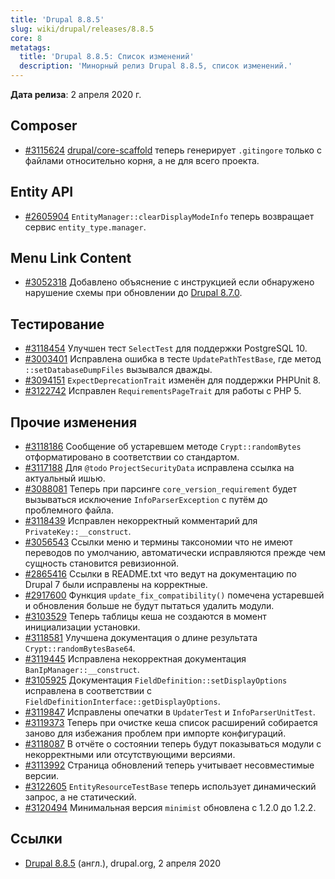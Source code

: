 ```yaml
---
title: 'Drupal 8.8.5'
slug: wiki/drupal/releases/8.8.5
core: 8
metatags:
  title: 'Drupal 8.8.5: Список изменений'
  description: 'Минорный релиз Drupal 8.8.5, список изменений.'
---
```


**Дата релиза**: 2 апреля 2020 г.

## Composer

- [#3115624](https://www.drupal.org/node/3115624) [drupal/core-scaffold](../../../../../composer/drupal/core-composer-scaffold/index.md) теперь генерирует `.gitingore` только с файлами относительно корня, а не для всего проекта.

## Entity API

- [#2605904](https://www.drupal.org/node/2605904) `EntityManager::clearDisplayModeInfo` теперь возвращает сервис `entity_type.manager`.

## Menu Link Content

- [#3052318](https://www.drupal.org/node/3052318) Добавлено объяснение с инструкцией если обнаружено нарушение схемы при обновлении до [Drupal 8.7.0](../../8.7.x/8.7.0/index.md).

## Тестирование

- [#3118454](https://www.drupal.org/node/3118454) Улучшен тест `SelectTest` для поддержки PostgreSQL 10.
- [#3003401](https://www.drupal.org/node/3003401) Исправлена ошибка в тесте `UpdatePathTestBase`, где метод `::setDatabaseDumpFiles` вызывался дважды.
- [#3094151](https://www.drupal.org/node/3094151) `ExpectDeprecationTrait` изменён для поддержки PHPUnit 8.
- [#3122742](https://www.drupal.org/node/3122742) Исправлен `RequirementsPageTrait` для работы с PHP 5.

## Прочие изменения

- [#3118186](https://www.drupal.org/node/3118186) Сообщение об устаревшем методе `Crypt::randomBytes` отформатировано в соответствии со стандартом.
- [#3117188](https://www.drupal.org/node/3117188) Для `@todo` `ProjectSecurityData` исправлена ссылка на актуальный ишью.
- [#3088081](https://www.drupal.org/node/3088081) Теперь при парсинге `core_version_requirement` будет вызываться исключение `InfoParserException` с путём до проблемного файла.
- [#3118439](https://www.drupal.org/node/3118439) Исправлен некорректный комментарий для `PrivateKey::__construct`.
- [#3056543](https://www.drupal.org/node/3056543) Ссылки меню и термины таксономии что не имеют переводов по умолчанию, автоматически исправляются прежде чем сущность становится ревизионной.
- [#2865416](https://www.drupal.org/node/2865416) Ссылки в README.txt что ведут на документацию по Drupal 7 были исправлены на корректные.
- [#2917600](https://www.drupal.org/node/2917600) Функция `update_fix_compatibility()` помечена устаревшей и обновления больше не будут пытаться удалить модули.
- [#3103529](https://www.drupal.org/node/3103529) Теперь таблицы кеша не создаются в момент инициализации установки.
- [#3118581](https://www.drupal.org/node/3118581) Улучшена документация о длине результата `Crypt::randomBytesBase64`.
- [#3119445](https://www.drupal.org/node/3119445) Исправлена некорректная документация `BanIpManager::__construct`.
- [#3105925](https://www.drupal.org/node/3105925) Документация `FieldDefinition::setDisplayOptions` исправлена в соответствии с `FieldDefinitionInterface::getDisplayOptions`.
- [#3119847](https://www.drupal.org/node/3119847) Исправлены опечатки в `UpdaterTest` и `InfoParserUnitTest`.
- [#3119373](https://www.drupal.org/node/3119373) Теперь при очистке кеша список расширений собирается заново для избежания проблем при импорте конфигураций.
- [#3118087](https://www.drupal.org/node/3118087) В отчёте о состоянии теперь будут показываться модули с некорректными или отсутствующими версиями.
- [#3113992](https://www.drupal.org/node/3113992) Страница обновлений теперь учитывает несовместимые версии.
- [#3122605](https://www.drupal.org/node/3122605) `EntityResourceTestBase` теперь использует динамический запрос, а не статический.
- [#3120494](https://www.drupal.org/node/3120494) Минимальная версия `minimist` обновлена с 1.2.0 до 1.2.2.

## Ссылки

- [Drupal 8.8.5](https://www.drupal.org/project/drupal/releases/8.8.5) (англ.), drupal.org, 2 апреля 2020